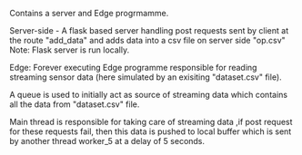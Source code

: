 Contains a server and Edge progrmamme.

Server-side - A flask based server handling post requests sent by client at the route "add_data" and adds data into a csv file on server side "op.csv"
Note: Flask server is run locally.

Edge: Forever executing Edge programme responsible for reading streaming sensor data (here simulated by an exisiting "dataset.csv" file).

A queue is used to initially act as source of streaming data which contains all the data from "dataset.csv" file.

Main thread is responsible for taking care of streaming data ,if post request for these requests fail, then this data is pushed to local buffer which is sent by another thread worker_5 at a delay of 5 seconds.

